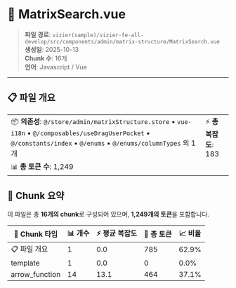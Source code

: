 # 📄 MatrixSearch.vue

> **파일 경로**: `vizier(sample)/vizier-fe-all-develop/src/components/admin/matrix-structure/MatrixSearch.vue`  
> **생성일**: 2025-10-13  
> **Chunk 수**: 16개  
> **언어**: Javascript / Vue
---


## 📋 파일 개요

| | |
|--|--|
| 📦 **의존성**: `@/store/admin/matrixStructure.store` • `vue-i18n` • `@/composables/useDragUserPocket` • `@/constants/index` • `@/enums` • `@/enums/columnTypes` 외 1개 | ⚡ **총 복잡도**: 183 |
| 📊 **총 토큰 수**: 1,249 |  |






## 🧩 Chunk 요약

이 파일은 총 **16개의 chunk**로 구성되어 있으며, **1,249개의 토큰**을 포함합니다.

| 🧩 Chunk 타입 | 📊 개수 | ⚡ 평균 복잡도 | 📝 총 토큰 | 📈 비율 |
|---------------|--------|-------------|----------|--------|
| 📋 파일 개요 | 1 | 0.0 | 785 | 62.9% |
| template | 1 | 0.0 | 0 | 0.0% |
| arrow_function | 14 | 13.1 | 464 | 37.1% |

